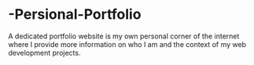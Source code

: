 # -Persional-Portfolio
A dedicated portfolio website is my own personal corner of the internet where I provide more information on who I am and the context of my web development projects. 

